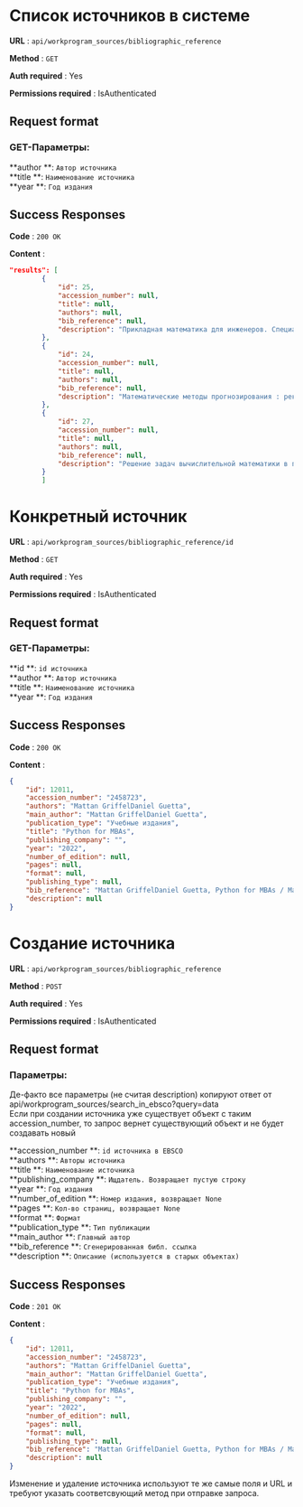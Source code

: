 # Список источников в системе

**URL** : `api/workprogram_sources/bibliographic_reference`

**Method** : `GET`

**Auth required** : Yes

**Permissions required** : IsAuthenticated

## Request format
### GET-Параметры:<br />
 **author **: `Автор источника`<br />
 **title **: `Наименование источника `<br />
 **year **: `Год издания `<br />


## Success Responses

**Code** : `200 OK`

**Content** : 
```json
"results": [
        {
            "id": 25,
            "accession_number": null,
            "title": null,
            "authors": null,
            "bib_reference": null,
            "description": "Прикладная математика для инженеров. Специальные курсы : [доп. МВ и ССО СССР в качестве учебного пособия для студентов высших технических учебных заведений] / А. Д. Мышкис .— Изд. 3-е, доп .— М. : ФИЗМАТЛИТ, 2007 .— 687, [1] с. : ил. — (Математика. Прикладная математика) .— Библиогр.: с. 672-677 .— ISBN 978-5-9221-0747-1."
        },
        {
            "id": 24,
            "accession_number": null,
            "title": null,
            "authors": null,
            "bib_reference": null,
            "description": "Математические методы прогнозирования : рек. УМО по классич. унив. образованию в качестве учебного пособия для студентов высш. учеб. заведений (направл.) подготовки ВПО 010501 (010500.62) \"Прикл. математика и информатика\" / А. М. Шурыгин .— М. : Горячая линия - Телеком, 2009 .— 178, [2] с. : ил. — (Учебное пособие для высших учебных заведений) .— Имен. указ.: с. 175-176 .— Предм. указ.: с. 177-178 .— ISBN 978-5-9912-0062-2."
        },
        {
            "id": 27,
            "accession_number": null,
            "title": null,
            "authors": null,
            "bib_reference": null,
            "description": "Решение задач вычислительной математики в пакетах Mathcad 12, MATLAB 7, Maple 9 / Е. Р. Алексеев, О. В. Чеснокова .— М. : НТ Пресс, 2006 .— 492 с. : ил .— (Самоучитель) .— Прил.: с. 425-484 .— Библиогр.: с.486-487 .— Предм. указ.: с. 488-492 .— ISBN 5-477-00208-5"
        }
        ]
```

# Конкретный источник

**URL** : `api/workprogram_sources/bibliographic_reference/id`

**Method** : `GET`

**Auth required** : Yes

**Permissions required** : IsAuthenticated

## Request format
### GET-Параметры:<br />
**id **: `id источника`<br />
 **author **: `Автор источника`<br />
 **title **: `Наименование источника `<br />
 **year **: `Год издания `<br />


## Success Responses

**Code** : `200 OK`

**Content** : 
```json
{
    "id": 12011,
    "accession_number": "2458723",
    "authors": "Mattan GriffelDaniel Guetta",
    "main_author": "Mattan GriffelDaniel Guetta",
    "publication_type": "Учебные издания",
    "title": "Python for MBAs",
    "publishing_company": "",
    "year": "2022",
    "number_of_edition": null,
    "pages": null,
    "format": null,
    "publishing_type": null,
    "bib_reference": "Mattan GriffelDaniel Guetta, Python for MBAs / Mattan GriffelDaniel Guetta : 2021. — Текст : непосредственный.",
    "description": null
}
```

# Создание источника

**URL** : `api/workprogram_sources/bibliographic_reference`

**Method** : `POST`

**Auth required** : Yes

**Permissions required** : IsAuthenticated

## Request format
### Параметры:<br />
Де-факто все параметры (не считая description) копируют ответ от api/workprogram_sources/search_in_ebsco?query=data <br />
Если при создании источника уже существует объект с таким accession_number, то запрос вернет существующий объект и не будет создавать новый <br />

**accession_number **: `id источника в EBSCO`<br />
 **authors **: `Авторы источника`<br />
 **title **: `Наименование источника `<br />
 **publishing_company **: `Ищдатель. Возвращает пустую строку `<br />
 **year **: `Год издания `<br />
 **number_of_edition **: `Номер издания, возвращает None `<br />
 **pages **: `Кол-во страниц, возвращает None  `<br />
 **format **: `Формат `<br />
 **publication_type **: `Тип публикации `<br />
 **main_author **: `Главный автор`<br />
 **bib_reference **: `Сгенерированная библ. ссылка `<br />
 **description **: `Описание (используется в старых объектах)`<br />
 


## Success Responses

**Code** : `201 OK`

**Content** : 
```json
{
    "id": 12011,
    "accession_number": "2458723",
    "authors": "Mattan GriffelDaniel Guetta",
    "main_author": "Mattan GriffelDaniel Guetta",
    "publication_type": "Учебные издания",
    "title": "Python for MBAs",
    "publishing_company": "",
    "year": "2022",
    "number_of_edition": null,
    "pages": null,
    "format": null,
    "publishing_type": null,
    "bib_reference": "Mattan GriffelDaniel Guetta, Python for MBAs / Mattan GriffelDaniel Guetta : 2021. — Текст : непосредственный.",
    "description": null
}
```

Изменение и удаление источника используют те же самые поля и URL и требуют указать соответсвующий метод при отправке запроса.